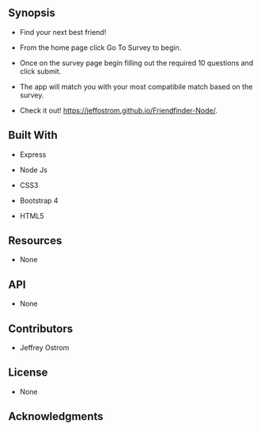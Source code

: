 
Synopsis
-------------------------------------------------------------------------------------

- Find your next best friend!  

- From the home page click Go To Survey to begin. 

- Once on the survey page begin filling out the required 10 questions and click submit.

- The app will match you with your most compatibile match based on the survey.

- Check it out! https://jeffostrom.github.io/Friendfinder-Node/.

Built With
-------------------------------------------------------------------------------------

- Express

- Node Js

- CSS3

- Bootstrap 4

- HTML5 

Resources
-------------------------------------------------------------------------------------

- None

API
-------------------------------------------------------------------------------------

- None 

Contributors
-------------------------------------------------------------------------------------

- Jeffrey Ostrom

License
-------------------------------------------------------------------------------------

- None

Acknowledgments
-------------------------------------------------------------------------------------

